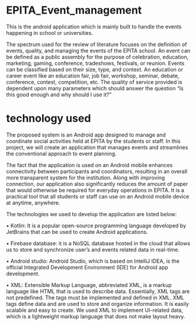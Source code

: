 # EPITA_Event_management
This is the android application which is mainly built to handle the events happening in school or universities.

The spectrum used for the review of literature focuses on the definition of events, quality, and managing the events of the EPITA school. An event can be defined as a public assembly for the purpose of celebration, education, marketing, gaming, conference, tradeshows, festivals, or reunion. Events can be classified based on their size, type, and context. An education or career event like an education fair, job fair, workshop, seminar, debate, conference, contest, competition, etc. The quality of service provided is dependent upon many parameters which should answer the question “Is this good enough and why should I use it?”

# technology used

The proposed system is an Android app designed to manage and coordinate social activities held at EPITA by the students or staff. In this project, we will create an application that manages events and streamlines the conventional approach to event planning. 
 
The fact that the application is used on an Android mobile enhances connectivity between participants and coordinators, resulting in an overall more transparent system for the institution. Along with improving connection, our application also significantly reduces the amount of paper that would otherwise be required for everyday operations in EPITA. It is a practical tool that all students or staff can use on an Android mobile device at anytime, anywhere. 
 
The technologies we used to develop the application are listed below:  
 
•	Kotlin: It is a popular open-source programming language developed by JetBrains that can be used to create Android applications. 
 
•	Firebase database: it is a NoSQL database hosted in the cloud that allows us to store and synchronize user’s and events related data in real-time. 
 
•	Android studio: Android Studio, which is based on IntelliJ IDEA, is the official Integrated Development Environment (IDE) for Android app development. 
 
•	XML: Extensible Markup Language, abbreviated XML, is a markup language like HTML that is used to describe data. Essentially, XML tags are not predefined. The tags must be implemented and defined in XML. XML tags define data and are used to store and organize information. It is easily scalable and easy to create. We used XML to implement UI-related data, which is a lightweight markup language that does not make layout heavy. 
